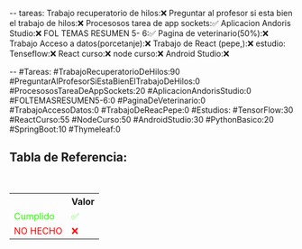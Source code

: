 --
tareas: 
Trabajo recuperatorio de hilos:❌
Preguntar al profesor si esta bien el trabajo de hilos:❌
Procesosos tarea de app sockets:✅
Aplicacion Andoris Studio:❌
FOL TEMAS RESUMEN 5- 6:✅
Pagina de veterinario(50%):❌
Trabajo Acceso a datos(porcetanje):❌
Trabajo de React (pepe,):❌
estudio:
Tenseflow:❌
React curso:❌
node curso:❌
Android Studio:❌

--
#Tareas:
#TrabajoRecuperatorioDeHilos:90
#PreguntarAlProfesorSiEstaBienElTrabajoDeHilos:0
#ProcesososTareaDeAppSockets:20
#AplicacionAndorisStudio:0
#FOLTEMASRESUMEN5-6:0
#PaginaDeVeterinario:0
#TrabajoAccesoDatos:0
#TrabajoDeReacPepe:0
#Estudios:
#TensorFlow:30
#ReactCurso:55
#NodeCurso:50
#AndroidStudio:30
#PythonBasico:20
#SpringBoot:10
#Thymeleaf:0



<div  class="bc-diario">
<h2> Tabla de Referencia:</h2>
<table class="table-diario">
  <tr class="tr-diario">
    <th class="th-diario"></th>
    <th class="th-diario">Valor</th>
  </tr>
  <tr class="tr-diario">
    <td class="td-diario" style="color:2bff00">Cumplido</td>
    <td class="td-diario" style="color:2bff00">✅</td>
  </tr>
  <tr class="tr-diario">
    <td class="td-diario" style="color:red">NO HECHO</td>
    <td class="td-diario" style="color:red">❌</td>
  </tr>
</table>